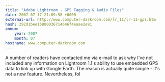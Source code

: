 ```yaml
---
title: "Adobe Lightroom - GPS Tagging & Audio Files"
date: 2007-07-17 21:09:58 +0000
external-url: http://www.computer-darkroom.com/lr_11/lr-11-gps.htm
hash: 292d1bee15800036714646f4eaae2e91
annum:
    year: 2007
    month: 07
hostname: www.computer-darkroom.com
---
```


A number of readers have contacted me via e-mail to ask why I've not included any information on Lightroom 1.1's ability to use embedded GPS data to link up with Google Earth. The reason is actually quite simple - it's not a new feature. Nevertheless, fol
